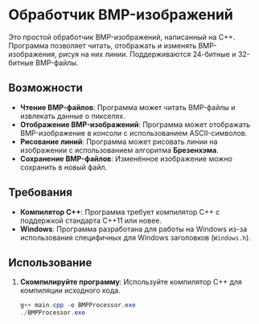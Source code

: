 # Обработчик BMP-изображений

Это простой обработчик BMP-изображений, написанный на C++. Программа позволяет читать, отображать и изменять BMP-изображения, рисуя на них линии. Поддерживаются 24-битные и 32-битные BMP-файлы.

## Возможности

- **Чтение BMP-файлов**: Программа может читать BMP-файлы и извлекать данные о пикселях.
- **Отображение BMP-изображений**: Программа может отображать BMP-изображение в консоли с использованием ASCII-символов.
- **Рисование линий**: Программа может рисовать линии на изображении с использованием алгоритма **Брезенхэма**.
- **Сохранение BMP-файлов**: Изменённое изображение можно сохранить в новый файл.

## Требования

- **Компилятор C++**: Программа требует компилятор C++ с поддержкой стандарта C++11 или новее.
- **Windows**: Программа разработана для работы на Windows из-за использования специфичных для Windows заголовков (`Windows.h`).

## Использование

1. **Скомпилируйте программу**: Используйте компилятор C++ для компиляции исходного кода.
   ```powershell
   g++ main.cpp -o BMPProcessor.exe
   ./BMPProcessor.exe
